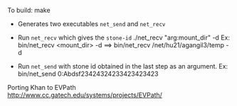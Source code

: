 To build:
make

* Generates two executables `net_send` and `net_recv`
* Run `net_recv`  which gives the `stone-id` ./net_recv "arg:mount_dir" -d
Ex: bin/net_recv <mount_dir> -d ==> bin/net_recv /net/hu21/agangil3/temp -d

* Run `net_send` with stone id obtained in the last step as an argument.
Ex: bin/net_send 0:Abdsf23424324233423423423

Porting Khan to EVPath http://www.cc.gatech.edu/systems/projects/EVPath/
